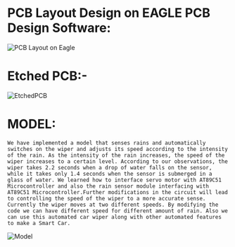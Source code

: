 # PCB Layout Design on EAGLE PCB Design Software:

![PCB Layout on Eagle](https://user-images.githubusercontent.com/101046333/168305180-5ce22f21-07f4-4b34-b8f3-995f504de141.jpg)

# Etched PCB:-
![EtchedPCB](https://user-images.githubusercontent.com/101046333/168305337-6c04bfc8-dd22-4772-9f6f-3da289a06c78.jpg)
# MODEL:
    We have implemented a model that senses rains and automatically switches on the wiper and adjusts its speed according to the intensity of the rain. As the intensity of the rain increases, the speed of the wiper increases to a certain level. According to our observations, the wiper takes 2.2 seconds when a drop of water falls on the sensor, while it takes only 1.4 seconds when the sensor is submerged in a glass of water. We learned how to interface servo motor with AT89C51 Microcontroller and also the rain sensor module interfacing with AT89C51 Microcontroller.Further modifications in the circuit will lead to controlling the speed of the wiper to a more accurate sense. Currently the wiper moves at two different speeds. By modifying the code we can have different speed for different amount of rain. Also we can use this automated car wiper along with other automated features to make a Smart Car.
![Model](https://user-images.githubusercontent.com/101046333/168305536-e7c9cc09-203b-40e1-bed0-4e965e3d99ce.jpg)
